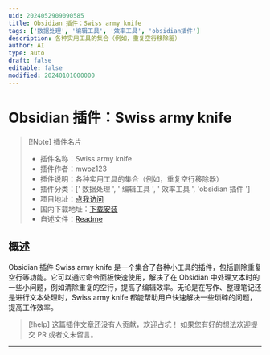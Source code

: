 ```yaml
---
uid: 2024052909090585
title: Obsidian 插件：Swiss army knife
tags: ['数据处理', '编辑工具', '效率工具', 'obsidian插件']
description: 各种实用工具的集合（例如，重复空行移除器）
author: AI
type: auto
draft: false
editable: false
modified: 20240101000000
---
```


# Obsidian 插件：Swiss army knife

> [!Note] 插件名片
> - 插件名称：Swiss army knife
> - 插件作者：mwoz123
> - 插件说明：各种实用工具的集合（例如，重复空行移除器）
> - 插件分类：[' 数据处理 ', ' 编辑工具 ', ' 效率工具 ', 'obsidian 插件 ']
> - 项目地址：[点我访问](https://github.com/mwoz123/swiss-army-knife-obsidian)
> - 国内下载地址：[下载安装](https://pkmer.cn/products/plugin/pluginMarket/?swiss-army-knife)
> - 自述文件：[Readme](https://ghproxy.net/https://raw.githubusercontent.com/mwoz123/swiss-army-knife-obsidian/master/README.md)

## 概述

Obsidian 插件 Swiss army knife 是一个集合了各种小工具的插件，包括删除重复空行等功能。它可以通过命令面板快速使用，解决了在 Obsidian 中处理文本时的一些小问题，例如清除重复的空行，提高了编辑效率。无论是在写作、整理笔记还是进行文本处理时，Swiss army knife 都能帮助用户快速解决一些琐碎的问题，提高工作效率。

> [!help]
> 这篇插件文章还没有人贡献，欢迎占坑！
> 如果您有好的想法欢迎提交 PR 或者文末留言。

---



